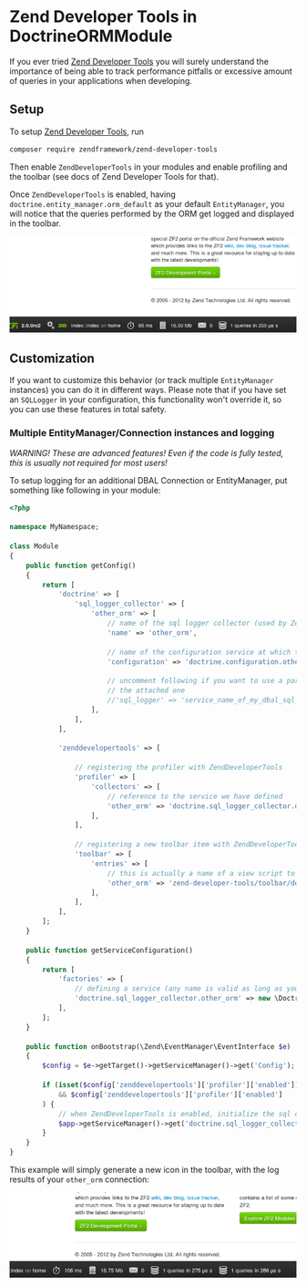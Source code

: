 # Zend Developer Tools in DoctrineORMModule

If you ever tried [Zend Developer Tools](https://github.com/zendframework/ZendDeveloperTools) you will surely understand
the importance of being able to track performance pitfalls or excessive amount of queries in your applications when
developing.

## Setup

To setup [Zend Developer Tools](https://github.com/zendframework/ZendDeveloperTools), run

```sh
composer require zendframework/zend-developer-tools
```

Then enable `ZendDeveloperTools` in your modules and enable profiling and the toolbar (see docs of Zend Developer Tools
for that).

Once `ZendDeveloperTools` is enabled, having `doctrine.entity_manager.orm_default` as your default `EntityManager`, you
will notice that the queries performed by the ORM get logged and displayed in the toolbar.

![](http://github.com/doctrine/DoctrineORMModule/raw/master/docs/images/zf2-zend-developer-tools-doctrine-module.png)

## Customization

If you want to customize this behavior (or track multiple `EntityManager` instances) you can do it in different ways.
Please note that if you have set an `SQLLogger` in your configuration, this functionality won't override it, so you can
use these features in total safety.

### Multiple EntityManager/Connection instances and logging

*WARNING! These are advanced features! Even if the code is fully tested, this is usually not required for most users!*

To setup logging for an additional DBAL Connection or EntityManager, put something like following in your module:

```php
<?php

namespace MyNamespace;

class Module
{
    public function getConfig()
    {
        return [
            'doctrine' => [
                'sql_logger_collector' => [
                    'other_orm' => [
                        // name of the sql logger collector (used by ZendDeveloperTools)
                        'name' => 'other_orm',

                        // name of the configuration service at which to attach the logger
                        'configuration' => 'doctrine.configuration.other_orm',

                        // uncomment following if you want to use a particular SQL logger instead of relying on
                        // the attached one
                        //'sql_logger' => 'service_name_of_my_dbal_sql_logger',
                    ],
                ],
            ],

            'zenddevelopertools' => [

                // registering the profiler with ZendDeveloperTools
                'profiler' => [
                    'collectors' => [
                        // reference to the service we have defined
                        'other_orm' => 'doctrine.sql_logger_collector.other_orm',
                    ],
                ],

                // registering a new toolbar item with ZendDeveloperTools (name must be the same of the collector name)
                'toolbar' => [
                    'entries' => [
                        // this is actually a name of a view script to use - you can use your custom one
                        'other_orm' => 'zend-developer-tools/toolbar/doctrine-orm',
                    ],
                ],
            ],
        ];
    }

    public function getServiceConfiguration()
    {
        return [
            'factories' => [
                // defining a service (any name is valid as long as you use it consistently across this example)
                'doctrine.sql_logger_collector.other_orm' => new \DoctrineORMModule\Service\SQLLoggerCollectorFactory('other_orm'),
            ],
        ];
    }

    public function onBootstrap(\Zend\EventManager\EventInterface $e)
    {
        $config = $e->getTarget()->getServiceManager()->get('Config');

        if (isset($config['zenddevelopertools']['profiler']['enabled'])
            && $config['zenddevelopertools']['profiler']['enabled']
        ) {
            // when ZendDeveloperTools is enabled, initialize the sql collector
            $app->getServiceManager()->get('doctrine.sql_logger_collector.other_orm');
        }
    }
}
```

This example will simply generate a new icon in the toolbar, with the log results of your `other_orm` connection:


![](http://github.com/doctrine/DoctrineORMModule/raw/master/docs/images/zend-developer-tools-multiple-entity-managers.png)
